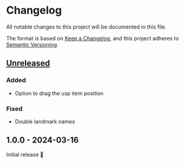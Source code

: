 # Changelog

All notable changes to this project will be documented in this file.

The format is based on [Keep a Changelog](https://keepachangelog.com/en/1.1.0/),
and this project adheres to [Semantic Versioning](https://semver.org/spec/v2.0.0.html).

## [Unreleased]

[Unreleased]: https://github.com/Siteation/magento2-storeinfo/compare/1.0.0...main

### Added
- Option to drag the usp item position

### Fixed
- Double landmark names

## 1.0.0 - 2024-03-16

Initial release 🎉
